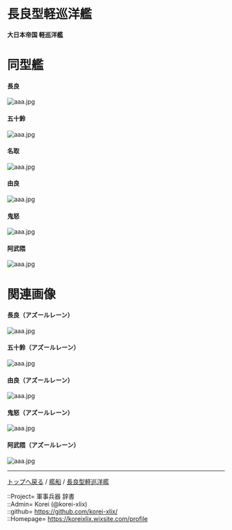 # 長良型軽巡洋艦
**大日本帝国 軽巡洋艦**

# 同型艦

#### 長良
![aaa.jpg](https://bn02pap001files.storage.live.com/y4mzGdn3Ze4-80PFz5RUvoJbhrlNSH61bF5GIcAAjtM85y4x9FQc2LCBi8-2v9OixukE1fJnQbP9NAl0tcH_jxXibcZOEE4XnWacKla1Kzf7Ztj6ZQrUy8hyfJkWDrljD4A5S2KT_3A1LfDEe1KCtM-levZVPJcYwPlxjUXVOYxIldxJRH9MLfgxUnIIlBMp2yc?width=518&height=182&cropmode=none)  

#### 五十鈴
![aaa.jpg](https://bn02pap001files.storage.live.com/y4mSOGrkBnHeIQ_N8uE5JJKGHPZt3qNuVoVujTFRg93nr9Xkvak2WWNiAjyEOSXntMOYjLvlKq3VeX2KuMjDIJMhLTBP-tsQVW0N3j4rsRtjfd0JNbZD-vue0ni-LeajmhEByivEAk_IRrBFRSKNdn-sfvJ1NDnO0MigqGq_aNp74Dimq7gor9lvTCN_dryx79X?width=640&height=356&cropmode=none)  
  

#### 名取
![aaa.jpg](https://bn02pap001files.storage.live.com/y4mnL8C76GVuCYul4nVZAmZKo5gzgrrDXE4VoMaGtkLUE-v0A2yXfyour3Okf7clfBLY4LbJX867zwndZV9FF6JiW3OD6SRgYpiC_gftPck7XS6O-wIfKL_lFb-AthTYIj4oqHWCPHSHC_kLk82aEA3TKpPKImX9dtRj9Xbkmm8RznatmHNATu3yCL3_I5GGGqd?width=640&height=390&cropmode=none)  
  

#### 由良
![aaa.jpg](https://bn02pap001files.storage.live.com/y4mgYscxq0a4RN4zQkclKhJ6ciEVCiH3TXFgOB_4Jn6bDBk-piKA7OiVyBK8gdEA36EeK5wxXLMfGpaMsYr3VT_ofTWKIcfvi5KkTcyo9RayVBsWTI56LLeWnbXP3XvtbDs4YelwXTtfQw69cxmE4A1b0PXvaxl0ySdyt3jwkAEn7PuDKeaLZKFP0VBxbEZHcZG?width=640&height=293&cropmode=none)  
  

#### 鬼怒
![aaa.jpg](https://bn02pap001files.storage.live.com/y4maKoBnFAZ03NFjxBA2vcHGOG7V04Krjk4SDO-w_ZxgONyorzllth2KL2Z7W1LGmR8stcWfkkd4Zgdm6OQSMTnGykAmEz4jec8ws-h0PLv2ppND3ZPGUqajnUKLHUBoh8PMZQrrMnd90wIusU5B71nX85P8sf9qDeSdfLot8V1Id2thuZNry-lA3hie1kaU-4E?width=640&height=242&cropmode=none)  
  

#### 阿武隈
![aaa.jpg](https://bn02pap001files.storage.live.com/y4mYtgHpZaUPH7M8qYXq21-NnGBlUibnVAW0ssMNl39Vs5TSG10mRE6Er4Ir8Rr17M4AxEYuk-bztS34ggCYLw0vPEbdZnyPVjAis1A-zGWoclUj8DSpTvdCTf0edstAtTXQ0lgxEJLncww1-kt1xnHEYK0ID-K8I6RzUrIda8YYlpnzxkCy7957P86pP061e88?width=600&height=306&cropmode=none)  
  




# 関連画像

#### 長良（アズールレーン）
![aaa.jpg](https://bn02pap001files.storage.live.com/y4mO4aKtnzvE7Y2QXKEYj2DUbGfo0_-AjQsmajTF4Re56JPnr0yYtwp_5clBOPeemdflxmVeXcbBFhxy7GOLf_qWZORxPEuGNDLgqI8uo2CoO6h-ju5Qc6YzcSaYNWMrb80Tpbw-bctlyq-go0pmzV9zuZ-Z0ygZUDzxshg8kqDEHuNCBwS3auDgLcJHKRdzG9x?width=640&height=360&cropmode=none)  

#### 五十鈴（アズールレーン）
![aaa.jpg](https://bn02pap001files.storage.live.com/y4mMAt7oWYGT6FDKbhHRVpiAE_zcEK1pKLePvYRyfOi5DKHBsIdbsuvaFU_UptgFa2zs8Bpm_ZKaCZ8USZxlxNx90n5gJ0GlOWtQhEv1YR9jZ0PMwxomgmZhE8TW0Yc3adi-pcLsrb7ngNTpHNXOo7nrGvy--uAbuOQJfj1_rqOGg2iLZ3eGAuvaIMJoFfb8l04?width=640&height=360&cropmode=none)  
  

#### 由良（アズールレーン）
![aaa.jpg](https://bn02pap001files.storage.live.com/y4mQgW_XNHQodHs8OKBxLymEFLP7Sn9QFQslA2IrW93rtZgNnh2IdRkiCLSaGNhA4cWQZghVbjH_UL-JIzVwStePGLWZg70jRDTYzJ7zIHjxRDuYlowkwOC61fbwZSV3A-q0I21j1oM46b25MgN6KcWLtLE3s-q-TbpVmGE9vkkZQiGzgto2Sl2hJHQ-DxTCpqx?width=640&height=360&cropmode=none)  
  

#### 鬼怒（アズールレーン）
![aaa.jpg](https://bn02pap001files.storage.live.com/y4mBPPc3Wtwkhs7yX1-TGsiadMiunNf4s5OMDSYvRxVvc3g_lYxvM8Zh4nHtqSgIVP99L1X2mdWb6vhO9-rVNtdnU-CgAnPq8yi0c5mOQ3IcByJ0uuegyJnS4kCupsjnlklcm2p6JGTASb4oMuPEukVSsfwR5DFBn-lKs-JzsZH-fBb9mbveXKsjY4rWXsQHAfL?width=640&height=360&cropmode=none)  
  

#### 阿武隈（アズールレーン）
![aaa.jpg](https://bn02pap001files.storage.live.com/y4mcBEXPtLhIUKOruGtXocUrhjUT8rS1htg4pXApRTtZ7cwgmHq7N3zCrnOqnUCumY-zAiYcHCuUICNIM-DFm3vQrTEMxdVjMORL2xvyNy0wkKJByRIBF9SjE1TPHUbb6abUgyImO4SQwv4bKyDZRtPlEAbFEMjRrdJUe9jHsBY6Goy4AnewgI6lPm11---K952?width=640&height=360&cropmode=none)  




***
[トップへ戻る](/readme.md) / [艦船](/ship/readme.md) / [長良型軽巡洋艦](nagara.md)   
  
::Project= 軍事兵器 辞書  
::Admin= Korei (@korei-xlix)  
::github= https://github.com/korei-xlix/  
::Homepage= https://koreixlix.wixsite.com/profile  
